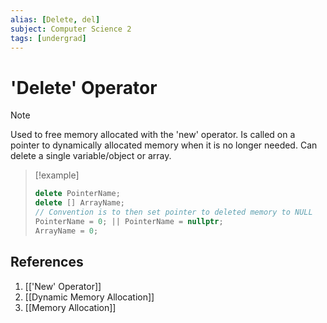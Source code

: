 ```yaml
---
alias: [Delete, del]
subject: Computer Science 2
tags: [undergrad]
---
```

# 'Delete' Operator

> [!note]
> Used to free memory allocated with the 'new' operator. Is called on a pointer to dynamically allocated memory when it is no longer needed. Can delete a single variable/object or array.

> [!example]
> ```cpp
> delete PointerName;
> delete [] ArrayName;
> // Convention is to then set pointer to deleted memory to NULL
> PointerName = 0; || PointerName = nullptr;
> ArrayName = 0;

## References
1. [['New' Operator]]
2. [[Dynamic Memory Allocation]]
3. [[Memory Allocation]]